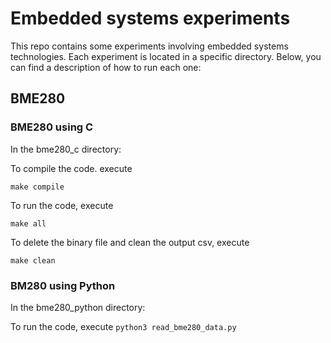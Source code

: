 # Embedded systems experiments

This repo contains some experiments involving embedded systems technologies.
Each experiment is located in a specific directory. Below, you can find a
description of how to run each one:

## BME280

### BME280 using C

In the bme280_c directory: 

To compile the code. execute

```make compile```


To run the code, execute

```make all```


To delete the binary file and clean the output csv, execute

```make clean```

### BM280 using Python

In the bme280_python directory:

To run the code, execute
```python3 read_bme280_data.py```

